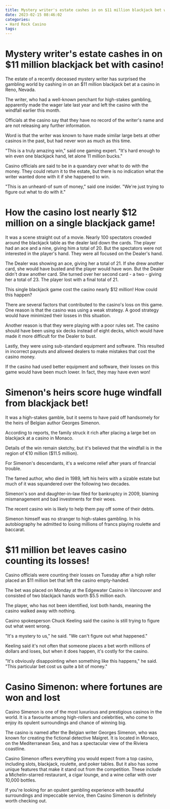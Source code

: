 ```yaml
---
title: Mystery writer's estate cashes in on $11 million blackjack bet with casino!
date: 2023-02-15 08:46:02
categories:
- Hard Rock Casino
tags:
---
```



#  Mystery writer's estate cashes in on $11 million blackjack bet with casino!

The estate of a recently deceased mystery writer has surprised the gambling world by cashing in on an $11 million blackjack bet at a casino in Reno, Nevada.

The writer, who had a well-known penchant for high-stakes gambling, apparently made the wager late last year and left the casino with the windfall earlier this month.

Officials at the casino say that they have no record of the writer's name and are not releasing any further information.

Word is that the writer was known to have made similar large bets at other casinos in the past, but had never won as much as this time.

"This is a truly amazing win," said one gaming expert. "It's hard enough to win even one blackjack hand, let alone 11 million bucks."

Casino officials are said to be in a quandary over what to do with the money. They could return it to the estate, but there is no indication what the writer wanted done with it if she happened to win.

"This is an unheard-of sum of money," said one insider. "We're just trying to figure out what to do with it."

#  How the casino lost nearly $12 million on a single blackjack game!

It was a scene straight out of a movie. Nearly 100 spectators crowded around the blackjack table as the dealer laid down the cards. The player had an ace and a nine, giving him a total of 20. But the spectators were not interested in the player's hand. They were all focused on the Dealer's hand.

The Dealer was showing an ace, giving her a total of 21. If she drew another card, she would have busted and the player would have won. But the Dealer didn't draw another card. She turned over her second card - a two - giving her a total of 23. The player lost with a final total of 21.

This single blackjack game cost the casino nearly $12 million! How could this happen?

There are several factors that contributed to the casino's loss on this game. One reason is that the casino was using a weak strategy. A good strategy would have minimized their losses in this situation.

 Another reason is that they were playing with a poor rules set. The casino should have been using six decks instead of eight decks, which would have made it more difficult for the Dealer to bust.

Lastly, they were using sub-standard equipment and software. This resulted in incorrect payouts and allowed dealers to make mistakes that cost the casino money.

If the casino had used better equipment and software, their losses on this game would have been much lower. In fact, they may have even won!

#  Simenon's heirs score huge windfall from blackjack bet!

It was a high-stakes gamble, but it seems to have paid off handsomely for the heirs of Belgian author Georges Simenon.

According to reports, the family struck it rich after placing a large bet on blackjack at a casino in Monaco.

Details of the win remain sketchy, but it's believed that the windfall is in the region of €10 million ($11.5 million).

For Simenon's descendants, it's a welcome relief after years of financial trouble.

The famed author, who died in 1989, left his heirs with a sizable estate but much of it was squandered over the following two decades.

Simenon's son and daughter-in-law filed for bankruptcy in 2009, blaming mismanagement and bad investments for their woes.

The recent casino win is likely to help them pay off some of their debts.

Simenon himself was no stranger to high-stakes gambling. In his autobiography he admitted to losing millions of francs playing roulette and baccarat.

#  $11 million bet leaves casino counting its losses!

Casino officials were counting their losses on Tuesday after a high roller placed an $11 million bet that left the casino empty-handed.

The bet was placed on Monday at the Edgewater Casino in Vancouver and consisted of two blackjack hands worth $5.5 million each.

The player, who has not been identified, lost both hands, meaning the casino walked away with nothing.

Casino spokesperson Chuck Keeling said the casino is still trying to figure out what went wrong.

"It's a mystery to us," he said. "We can't figure out what happened."

Keeling said it's not often that someone places a bet worth millions of dollars and loses, but when it does happen, it's costly for the casino.

"It's obviously disappointing when something like this happens," he said. "This particular bet cost us quite a bit of money."

#  Casino Simenon: where fortunes are won and lost

Casino Simenon is one of the most luxurious and prestigious casinos in the world. It is a favourite among high-rollers and celebrities, who come to enjoy its opulent surroundings and chance of winning big.

The casino is named after the Belgian writer Georges Simenon, who was known for creating the fictional detective Maigret. It is located in Monaco, on the Mediterranean Sea, and has a spectacular view of the Riviera coastline.

Casino Simenon offers everything you would expect from a top casino, including slots, blackjack, roulette, and poker tables. But it also has some unique features that make it stand out from the competition. These include a Michelin-starred restaurant, a cigar lounge, and a wine cellar with over 10,000 bottles.

If you're looking for an opulent gambling experience with beautiful surroundings and impeccable service, then Casino Simenon is definitely worth checking out.